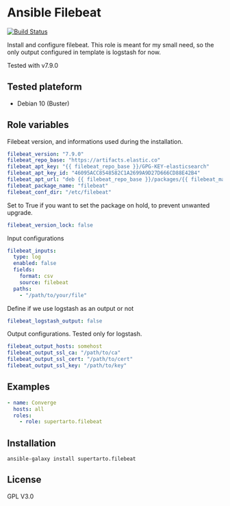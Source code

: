# Ansible Filebeat
[![Build Status](https://travis-ci.com/supertarto/ansible-elasticsearch.svg?branch=master)](https://travis-ci.com/supertarto/ansible-elasticsearch)

Install and configure filebeat.
This role is meant for my small need, so the only output configured in template is logstash for now.

Tested with v7.9.0

## Tested plateform
* Debian 10 (Buster)

## Role variables
Filebeat version, and informations used during the installation.
```yml
filebeat_version: "7.9.0"
filebeat_repo_base: "https://artifacts.elastic.co"
filebeat_apt_key: "{{ filebeat_repo_base }}/GPG-KEY-elasticsearch"
filebeat_apt_key_id: "46095ACC8548582C1A2699A9D27D666CD88E42B4"
filebeat_apt_url: "deb {{ filebeat_repo_base }}/packages/{{ filebeat_major_version }}/apt stable main"
filebeat_package_name: "filebeat"
filebeat_conf_dir: "/etc/filebeat"
```

Set to True if you want to set the package on hold, to prevent unwanted upgrade.
```yml
filebeat_version_lock: false
```

Input configurations
```yml
filebeat_inputs:
  type: log
  enabled: false
  fields:
    format: csv
    source: filebeat
  paths:
    - "/path/to/your/file"
```

Define if we use logstash as an output or not
```yml
filebeat_logstash_output: false
```

Output configurations. Tested only for logstash.
```yml
filebeat_output_hosts: somehost
filebeat_output_ssl_ca: "/path/to/ca"
filebeat_output_ssl_cert: "/path/to/cert"
filebeat_output_ssl_key: "/path/to/key"
```
## Examples
```yml
- name: Converge
  hosts: all
  roles:
    - role: supertarto.filebeat
```
## Installation
```
ansible-galaxy install supertarto.filebeat
```
## License
GPL V3.0
